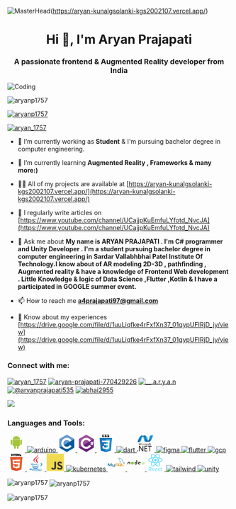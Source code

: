 ![MasterHead](https://images.squarespace-cdn.com/content/v1/60479868292a5d29e69ac6b9/023f904a-d3ca-496c-9afb-9745b2d7b503/Basics+of+Video+Coding.gif?format=1000w)(https://aryan-kunalgsolanki-kgs2002107.vercel.app/)

<h1 align="center">Hi 👋, I'm Aryan Prajapati</h1>
<h3 align="center">A passionate frontend & Augmented Reality developer from India</h3>
<img align="center" alt="Coding" width="400" src="https://camo.githubusercontent.com/a757fdcf5a47eede49d003a2ba57d217d04b54913f960731119e604aa8e743eb/68747470733a2f2f6d69726f2e6d656469756d2e636f6d2f6d61782f3732302f302a37513379765349765f7430696f4a2d5a2e676966">

<p align="left"> <img src="https://komarev.com/ghpvc/?username=aryanp1757&label=Profile%20views&color=0e75b6&style=flat" alt="aryanp1757" /> </p>

<p align="left"> <a href="https://github.com/ryo-ma/github-profile-trophy"><img src="https://github-profile-trophy.vercel.app/?username=aryanp1757" alt="aryanp1757" /></a> </p>

<p align="left"> <a href="https://twitter.com/aryan_1757" target="blank"><img src="https://img.shields.io/twitter/follow/aryan_1757?logo=twitter&style=for-the-badge" alt="aryan_1757" /></a> </p>

- 🔭 I’m currently working as **Student** & I'm pursuing bachelor degree in computer engineering.

- 🌱 I’m currently learning **Augmented Reality , Frameworks & many more:)**

- 👨‍💻 All of my projects are available at [https://aryan-kunalgsolanki-kgs2002107.vercel.app/](https://aryan-kunalgsolanki-kgs2002107.vercel.app/)

- 📝 I regularly write articles on [https://www.youtube.com/channel/UCajjpKuEmfuLYfotd_NvcJA](https://www.youtube.com/channel/UCajjpKuEmfuLYfotd_NvcJA)

- 💬 Ask me about **My name is ARYAN PRAJAPATI . I'm C# programmer and Unity Developer . I'm a student pursuing bachelor degree in computer engineering in Sardar Vallabhbhai Patel Institute Of Technology.I know about of AR modeling 2D-3D , pathfinding , Augmented reality & have a knowledge of Frontend Web development . Little Knowledge & logic of Data Science ,Flutter ,Kotlin & I have a participated in GOOGLE summer event.**

- 📫 How to reach me **a4prajapati97@gmail.com**

- 📄 Know about my experiences [https://drive.google.com/file/d/1uuLiqfke4rFxfXn37_01qypUFIRjD_jy/view](https://drive.google.com/file/d/1uuLiqfke4rFxfXn37_01qypUFIRjD_jy/view)

<h3 align="left">Connect with me:</h3>
<p align="left">
<a href="https://twitter.com/aryan_1757" target="blank"><img align="center" src="https://raw.githubusercontent.com/rahuldkjain/github-profile-readme-generator/master/src/images/icons/Social/twitter.svg" alt="aryan_1757" height="30" width="40" /></a>
<a href="https://linkedin.com/in/aryan-prajapati-770429226" target="blank"><img align="center" src="https://raw.githubusercontent.com/rahuldkjain/github-profile-readme-generator/master/src/images/icons/Social/linked-in-alt.svg" alt="aryan-prajapati-770429226" height="30" width="40" /></a>
<a href="https://instagram.com/__.a.r.y.a.n" target="blank"><img align="center" src="https://raw.githubusercontent.com/rahuldkjain/github-profile-readme-generator/master/src/images/icons/Social/instagram.svg" alt="__.a.r.y.a.n" height="30" width="40" /></a>
<a href="https://www.youtube.com/c/@aryanprajapati535" target="blank"><img align="center" src="https://raw.githubusercontent.com/rahuldkjain/github-profile-readme-generator/master/src/images/icons/Social/youtube.svg" alt="@aryanprajapati535" height="30" width="40" /></a>
<a href="https://www.leetcode.com/abhai2955" target="blank"><img align="center" src="https://raw.githubusercontent.com/rahuldkjain/github-profile-readme-generator/master/src/images/icons/Social/leet-code.svg" alt="abhai2955" height="30" width="40" /></a>
</p>

<img src="https://res.cloudinary.com/practicaldev/image/fetch/s--E4gnEuy_--/c_limit%2Cf_auto%2Cfl_progressive%2Cq_66%2Cw_880/https://dev-to-uploads.s3.amazonaws.com/uploads/articles/233m04x0r0lv60payria.gif">
<h3 align="left">Languages and Tools:</h3>
<p align="left"> <a href="https://developer.android.com" target="_blank" rel="noreferrer"> <img src="https://raw.githubusercontent.com/devicons/devicon/master/icons/android/android-original-wordmark.svg" alt="android" width="40" height="40"/> </a> <a href="https://www.arduino.cc/" target="_blank" rel="noreferrer"> <img src="https://cdn.worldvectorlogo.com/logos/arduino-1.svg" alt="arduino" width="40" height="40"/> </a> <a href="https://www.cprogramming.com/" target="_blank" rel="noreferrer"> <img src="https://raw.githubusercontent.com/devicons/devicon/master/icons/c/c-original.svg" alt="c" width="40" height="40"/> </a> <a href="https://www.w3schools.com/cs/" target="_blank" rel="noreferrer"> <img src="https://raw.githubusercontent.com/devicons/devicon/master/icons/csharp/csharp-original.svg" alt="csharp" width="40" height="40"/> </a> <a href="https://www.w3schools.com/css/" target="_blank" rel="noreferrer"> <img src="https://raw.githubusercontent.com/devicons/devicon/master/icons/css3/css3-original-wordmark.svg" alt="css3" width="40" height="40"/> </a> <a href="https://dart.dev" target="_blank" rel="noreferrer"> <img src="https://www.vectorlogo.zone/logos/dartlang/dartlang-icon.svg" alt="dart" width="40" height="40"/> </a> <a href="https://dotnet.microsoft.com/" target="_blank" rel="noreferrer"> <img src="https://raw.githubusercontent.com/devicons/devicon/master/icons/dot-net/dot-net-original-wordmark.svg" alt="dotnet" width="40" height="40"/> </a> <a href="https://www.figma.com/" target="_blank" rel="noreferrer"> <img src="https://www.vectorlogo.zone/logos/figma/figma-icon.svg" alt="figma" width="40" height="40"/> </a> <a href="https://flutter.dev" target="_blank" rel="noreferrer"> <img src="https://www.vectorlogo.zone/logos/flutterio/flutterio-icon.svg" alt="flutter" width="40" height="40"/> </a> <a href="https://cloud.google.com" target="_blank" rel="noreferrer"> <img src="https://www.vectorlogo.zone/logos/google_cloud/google_cloud-icon.svg" alt="gcp" width="40" height="40"/> </a> <a href="https://www.w3.org/html/" target="_blank" rel="noreferrer"> <img src="https://raw.githubusercontent.com/devicons/devicon/master/icons/html5/html5-original-wordmark.svg" alt="html5" width="40" height="40"/> </a> <a href="https://www.java.com" target="_blank" rel="noreferrer"> <img src="https://raw.githubusercontent.com/devicons/devicon/master/icons/java/java-original.svg" alt="java" width="40" height="40"/> </a> <a href="https://developer.mozilla.org/en-US/docs/Web/JavaScript" target="_blank" rel="noreferrer"> <img src="https://raw.githubusercontent.com/devicons/devicon/master/icons/javascript/javascript-original.svg" alt="javascript" width="40" height="40"/> </a> <a href="https://kubernetes.io" target="_blank" rel="noreferrer"> <img src="https://www.vectorlogo.zone/logos/kubernetes/kubernetes-icon.svg" alt="kubernetes" width="40" height="40"/> </a> <a href="https://www.mysql.com/" target="_blank" rel="noreferrer"> <img src="https://raw.githubusercontent.com/devicons/devicon/master/icons/mysql/mysql-original-wordmark.svg" alt="mysql" width="40" height="40"/> </a> <a href="https://nodejs.org" target="_blank" rel="noreferrer"> <img src="https://raw.githubusercontent.com/devicons/devicon/master/icons/nodejs/nodejs-original-wordmark.svg" alt="nodejs" width="40" height="40"/> </a> <a href="https://reactjs.org/" target="_blank" rel="noreferrer"> <img src="https://raw.githubusercontent.com/devicons/devicon/master/icons/react/react-original-wordmark.svg" alt="react" width="40" height="40"/> </a> <a href="https://tailwindcss.com/" target="_blank" rel="noreferrer"> <img src="https://www.vectorlogo.zone/logos/tailwindcss/tailwindcss-icon.svg" alt="tailwind" width="40" height="40"/> </a> <a href="https://unity.com/" target="_blank" rel="noreferrer"> <img src="https://www.vectorlogo.zone/logos/unity3d/unity3d-icon.svg" alt="unity" width="40" height="40"/> </a> </p>

<p><img align="left" src="https://github-readme-stats.vercel.app/api/top-langs?username=aryanp1757&show_icons=true&locale=en&layout=compact" alt="aryanp1757" /></p>

<p>&nbsp;<img align="center" src="https://github-readme-stats.vercel.app/api?username=aryanp1757&show_icons=true&locale=en" alt="aryanp1757" /></p>

<p><img align="center" src="https://github-readme-streak-stats.herokuapp.com/?user=aryanp1757&" alt="aryanp1757" /></p>
